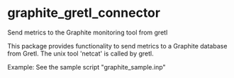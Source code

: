 # graphite_gretl_connector
Send metrics to the Graphite monitoring tool from gretl

This package provides functionality to send metrics to a Graphite database from Gretl.
The unix tool 'netcat' is called by gretl.

Example: See the sample script "graphite_sample.inp"






